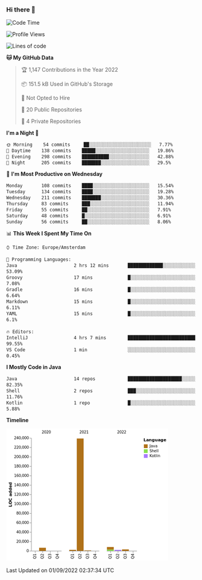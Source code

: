 ### Hi there 👋


<!--START_SECTION:waka-->
![Code Time](http://img.shields.io/badge/Code%20Time-2%2C474%20hrs%205%20mins-blue)

![Profile Views](http://img.shields.io/badge/Profile%20Views-0-blue)

![Lines of code](https://img.shields.io/badge/From%20Hello%20World%20I%27ve%20Written-262%20Thousand%20lines%20of%20code-blue)

**🐱 My GitHub Data** 

> 🏆 1,147 Contributions in the Year 2022
 > 
> 📦 151.5 kB Used in GitHub's Storage 
 > 
> 🚫 Not Opted to Hire
 > 
> 📜 20 Public Repositories 
 > 
> 🔑 4 Private Repositories  
 > 
**I'm a Night 🦉** 

```text
🌞 Morning    54 commits     ██░░░░░░░░░░░░░░░░░░░░░░░   7.77% 
🌆 Daytime    138 commits    █████░░░░░░░░░░░░░░░░░░░░   19.86% 
🌃 Evening    298 commits    ██████████░░░░░░░░░░░░░░░   42.88% 
🌙 Night      205 commits    ███████░░░░░░░░░░░░░░░░░░   29.5%

```
📅 **I'm Most Productive on Wednesday** 

```text
Monday       108 commits    ████░░░░░░░░░░░░░░░░░░░░░   15.54% 
Tuesday      134 commits    ████░░░░░░░░░░░░░░░░░░░░░   19.28% 
Wednesday    211 commits    ███████░░░░░░░░░░░░░░░░░░   30.36% 
Thursday     83 commits     ███░░░░░░░░░░░░░░░░░░░░░░   11.94% 
Friday       55 commits     ██░░░░░░░░░░░░░░░░░░░░░░░   7.91% 
Saturday     48 commits     █░░░░░░░░░░░░░░░░░░░░░░░░   6.91% 
Sunday       56 commits     ██░░░░░░░░░░░░░░░░░░░░░░░   8.06%

```


📊 **This Week I Spent My Time On** 

```text
⌚︎ Time Zone: Europe/Amsterdam

💬 Programming Languages: 
Java                     2 hrs 12 mins       █████████████░░░░░░░░░░░░   53.09% 
Groovy                   17 mins             █░░░░░░░░░░░░░░░░░░░░░░░░   7.08% 
Gradle                   16 mins             █░░░░░░░░░░░░░░░░░░░░░░░░   6.64% 
Markdown                 15 mins             █░░░░░░░░░░░░░░░░░░░░░░░░   6.11% 
YAML                     15 mins             █░░░░░░░░░░░░░░░░░░░░░░░░   6.1%

🔥 Editors: 
IntelliJ                 4 hrs 7 mins        █████████████████████████   99.55% 
VS Code                  1 min               ░░░░░░░░░░░░░░░░░░░░░░░░░   0.45%

```

**I Mostly Code in Java** 

```text
Java                     14 repos            ████████████████████░░░░░   82.35% 
Shell                    2 repos             ███░░░░░░░░░░░░░░░░░░░░░░   11.76% 
Kotlin                   1 repo              █░░░░░░░░░░░░░░░░░░░░░░░░   5.88%

```


**Timeline**

![Chart not found](https://raw.githubusercontent.com/powercasgamer/powercasgamer/master/charts/bar_graph.png) 


 Last Updated on 01/09/2022 02:37:34 UTC
<!--END_SECTION:waka-->
